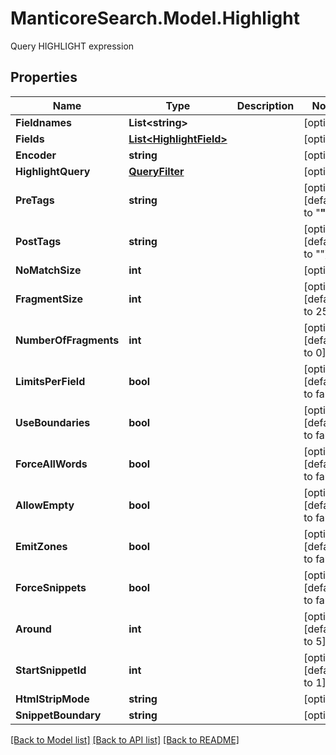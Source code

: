 # ManticoreSearch.Model.Highlight
Query HIGHLIGHT expression

## Properties

Name | Type | Description | Notes
------------ | ------------- | ------------- | -------------
**Fieldnames** | **List&lt;string&gt;** |  | [optional] 
**Fields** | [**List&lt;HighlightField&gt;**](HighlightField.md) |  | [optional] 
**Encoder** | **string** |  | [optional] 
**HighlightQuery** | [**QueryFilter**](QueryFilter.md) |  | [optional] 
**PreTags** | **string** |  | [optional] [default to "<strong>"]
**PostTags** | **string** |  | [optional] [default to "</strong>"]
**NoMatchSize** | **int** |  | [optional] 
**FragmentSize** | **int** |  | [optional] [default to 256]
**NumberOfFragments** | **int** |  | [optional] [default to 0]
**LimitsPerField** | **bool** |  | [optional] [default to false]
**UseBoundaries** | **bool** |  | [optional] [default to false]
**ForceAllWords** | **bool** |  | [optional] [default to false]
**AllowEmpty** | **bool** |  | [optional] [default to false]
**EmitZones** | **bool** |  | [optional] [default to false]
**ForceSnippets** | **bool** |  | [optional] [default to false]
**Around** | **int** |  | [optional] [default to 5]
**StartSnippetId** | **int** |  | [optional] [default to 1]
**HtmlStripMode** | **string** |  | [optional] 
**SnippetBoundary** | **string** |  | [optional] 


[[Back to Model list]](../README.md#documentation-for-models) [[Back to API list]](../README.md#documentation-for-api-endpoints) [[Back to README]](../README.md)


